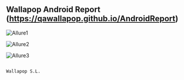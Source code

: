 ## Wallapop Android Report (https://qawallapop.github.io/AndroidReport)

![Allure1](https://user-images.githubusercontent.com/17761949/60404130-f727ca80-9ba5-11e9-9222-2d04cee1a195.jpg)

![Allure2](https://user-images.githubusercontent.com/17761949/60404131-f8f18e00-9ba5-11e9-93a1-cf5dc911309a.jpg)

![Allure3](https://user-images.githubusercontent.com/17761949/60404132-fabb5180-9ba5-11e9-96f1-2194a3ff58cb.jpg)


                                                                                                  Wallapop S.L.
